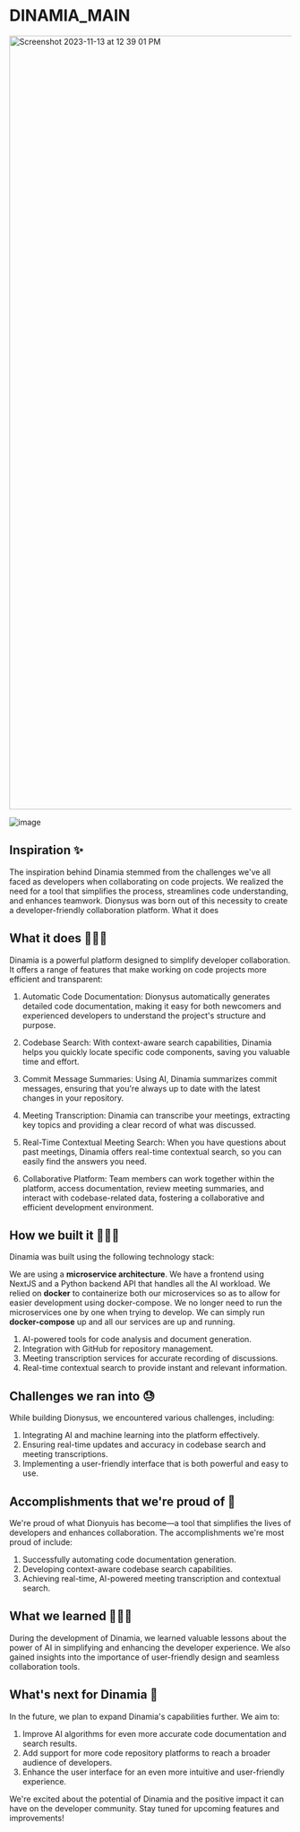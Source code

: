 # DINAMIA_MAIN
<img width="1380" alt="Screenshot 2023-11-13 at 12 39 01 PM" src="https://github.com/Elliott-Chong/Dionysuss/assets/77007117/ab121d25-1884-44ca-9323-73db0b491f07">

![image](https://github.com/Elliott-Chong/Dionysuss/assets/77007117/5419b27c-e6a3-4da6-9902-caf140536652)



## Inspiration ✨

The inspiration behind Dinamia stemmed from the challenges we've all faced as developers when collaborating on code projects. We realized the need for a tool that simplifies the process, streamlines code understanding, and enhances teamwork. Dionysus was born out of this necessity to create a developer-friendly collaboration platform.
What it does

## What it does 🧑🏻‍💻

Dinamia is a powerful platform designed to simplify developer collaboration. It offers a range of features that make working on code projects more efficient and transparent:

1. Automatic Code Documentation: Dionysus automatically generates detailed code documentation, making it easy for both newcomers and experienced developers to understand the project's structure and purpose.

2. Codebase Search: With context-aware search capabilities, Dinamia helps you quickly locate specific code components, saving you valuable time and effort.

3. Commit Message Summaries: Using AI, Dinamia summarizes commit messages, ensuring that you're always up to date with the latest changes in your repository.

4. Meeting Transcription: Dinamia can transcribe your meetings, extracting key topics and providing a clear record of what was discussed.

5. Real-Time Contextual Meeting Search: When you have questions about past meetings, Dinamia offers real-time contextual search, so you can easily find the answers you need.

6. Collaborative Platform: Team members can work together within the platform, access documentation, review meeting summaries, and interact with codebase-related data, fostering a collaborative and efficient development environment.

## How we built it 👷🏼‍♂️

Dinamia was built using the following technology stack:

We are using a **microservice architecture**. We have a frontend using NextJS and a Python backend API that handles all the AI workload. We relied on **docker** to containerize both our microservices so as to allow for easier development using docker-compose. We no longer need to run the microservices one by one when trying to develop. We can simply run **docker-compose** up and all our services are up and running.

1. AI-powered tools for code analysis and document generation.
2. Integration with GitHub for repository management.
3. Meeting transcription services for accurate recording of discussions.
4. Real-time contextual search to provide instant and relevant information.


## Challenges we ran into 😓

While building Dionysus, we encountered various challenges, including:

1. Integrating AI and machine learning into the platform effectively.
2. Ensuring real-time updates and accuracy in codebase search and meeting transcriptions.
3. Implementing a user-friendly interface that is both powerful and easy to use.

## Accomplishments that we're proud of 👏

We're proud of what Dionyuis has become—a tool that simplifies the lives of developers and enhances collaboration. The accomplishments we're most proud of include:

1. Successfully automating code documentation generation.
2. Developing context-aware codebase search capabilities.
3. Achieving real-time, AI-powered meeting transcription and contextual search.

## What we learned 👩🏼‍🎓

During the development of Dinamia, we learned valuable lessons about the power of AI in simplifying and enhancing the developer experience. We also gained insights into the importance of user-friendly design and seamless collaboration tools.

## What's next for Dinamia 🔮

In the future, we plan to expand Dinamia's capabilities further. We aim to:

1. Improve AI algorithms for even more accurate code documentation and search results.
2. Add support for more code repository platforms to reach a broader audience of developers.
3. Enhance the user interface for an even more intuitive and user-friendly experience.

We're excited about the potential of Dinamia and the positive impact it can have on the developer community. Stay tuned for upcoming features and improvements!

